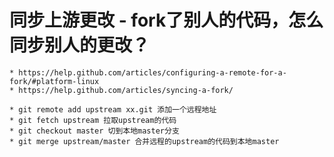 # 同步上游更改 - fork了别人的代码，怎么同步别人的更改？
    * https://help.github.com/articles/configuring-a-remote-for-a-fork/#platform-linux
    * https://help.github.com/articles/syncing-a-fork/
    
    * git remote add upstream xx.git 添加一个远程地址
    * git fetch upstream 拉取upstream的代码
    * git checkout master 切到本地master分支
    * git merge upstream/master 合并远程的upstream的代码到本地master 
        
